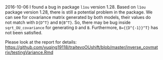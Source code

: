 2016-10-06
I found a bug in package `l1ou` version 1.28.
Based on `l1ou` package version 1.28, there is still a potential problem in the package. 
We can see for covariance matrix generated by both models, their values do not match with `D{D^T}` and `B{B^T}`. So, there may be bug inside `sqrt_OU_covariance` for generating `D` and `B`. Furthermore, `B={{D^{-1}}^T}` has not been satisfied. 

Please look at the report for details:
https://github.com/yuqing19118/traitevoOUshift/blob/master/inverse_covmatrix/testingVariance.Rmd

